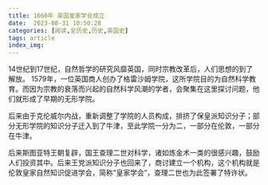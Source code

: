 ```yaml
---
title: 1660年 英国皇家学会成立
date:  2023-08-31 10:50:28
categories: [阅读,全历史,历史,英国史]
tags: article
index_img: 
---
```


14世纪到17世纪，自然哲学的研究风靡英国，同时宗教改革后，人们思想的到了解放。
1579年，一位英国商人创办了格雷沙姆学院，这所学院目的为自然科学教育。而因为宗教的衰落而兴起的自然科学风潮的学者，会聚集在这里探讨问题，他们就形成了早期的无形学院。

后来由于克伦威尔内战，重新调整了学院的人员构成，排挤了保皇派知识分子；部分无形学院的知识分子迁入到了牛津，至此学院一分为二，一部分在伦敦，一部分在牛津。

后来斯图亚特王朝复辟，国王查理二世对科学，诸如炼金术一类的很感兴趣，鼓励人们投资其中。后来王党派知识分子也回来了，商讨建立一个机构，这个机构就是伦敦皇家自然知识促进学会，简称“皇家学会”，查理二世也为此签署了特许状。